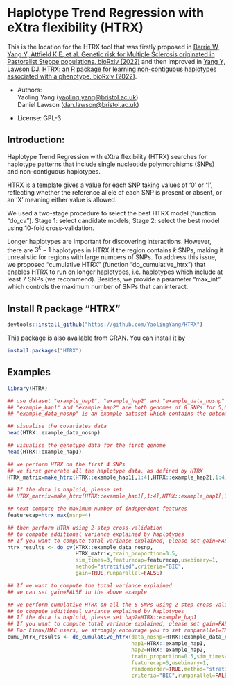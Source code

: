 
<!-- README.md is generated from README.Rmd. Please edit that file -->

# Haplotype Trend Regression with eXtra flexibility (HTRX)

<!-- badges: start -->
<!-- badges: end -->

This is the location for the HTRX tool that was firstly proposed in 
[Barrie W, Yang
Y, Attfield K E, et al. Genetic risk for Multiple Sclerosis originated
in Pastoralist Steppe populations. bioRxiv
(2022)](https://www.biorxiv.org/content/10.1101/2022.09.23.509097v1) and then improved
in [Yang Y, Lawson DJ. HTRX: an R package for learning non-contiguous haplotypes associated with a phenotype. bioRxiv
(2022)](https://www.biorxiv.org/content/10.1101/2022.11.29.518395v1).

-   Authors:  
    Yaoling Yang (<yaoling.yang@bristol.ac.uk>)  
    Daniel Lawson (<dan.lawson@bristol.ac.uk>)

-   License: GPL-3

## Introduction:

Haplotype Trend Regression with eXtra flexibility (HTRX) searches for
haplotype patterns that include single nucleotide polymorphisms (SNPs)
and non-contiguous haplotypes.

HTRX is a template gives a value for each SNP taking values of ‘0’ or
‘1’, reflecting whether the reference allele of each SNP is present or
absent, or an ‘X’ meaning either value is allowed.

We used a two-stage procedure to select the best HTRX model (function
“do_cv”). Stage 1: select candidate models; Stage 2: select the best model
using 10-fold cross-validation.

Longer haplotypes are important for discovering interactions. However,
there are $3^k-1$ haplotypes in HTRX if the region contains $k$ SNPs,
making it unrealistic for regions with large numbers of SNPs. To address
this issue, we proposed “cumulative HTRX” (function
“do_cumulative_htrx”) that enables HTRX to run on longer haplotypes,
i.e. haplotypes which include at least 7 SNPs (we recommend). Besides,
we provide a parameter “max_int” which controls the maximum number of
SNPs that can interact.

## Install R package “HTRX”

``` r
devtools::install_github("https://github.com/YaolingYang/HTRX")
```

This package is also available from CRAN. You can install it by

``` r
install.packages("HTRX")
```

## Examples

``` r
library(HTRX)

## use dataset "example_hap1", "example_hap2" and "example_data_nosnp"
## "example_hap1" and "example_hap2" are both genomes of 8 SNPs for 5,000 individuals (diploid data) 
## "example_data_nosnp" is an example dataset which contains the outcome (binary), sex, age and 18 PCs

## visualise the covariates data
head(HTRX::example_data_nosnp)

## visualise the genotype data for the first genome
head(HTRX::example_hap1)

## we perform HTRX on the first 4 SNPs
## we first generate all the haplotype data, as defined by HTRX
HTRX_matrix=make_htrx(HTRX::example_hap1[,1:4],HTRX::example_hap2[,1:4])

## If the data is haploid, please set
## HTRX_matrix=make_htrx(HTRX::example_hap1[,1:4],HTRX::example_hap1[,1:4])

## next compute the maximum number of independent features
featurecap=htrx_max(nsnp=4)

## then perform HTRX using 2-step cross-validation
## to compute additional variance explained by haplotypes
## If you want to compute total variance explained, please set gain=FALSE
htrx_results <- do_cv(HTRX::example_data_nosnp,
                      HTRX_matrix,train_proportion=0.5,
                      sim_times=3,featurecap=featurecap,usebinary=1,
                      method="stratified",criteria="BIC",
                      gain=TRUE,runparallel=FALSE)

## If we want to compute the total variance explained
## we can set gain=FALSE in the above example

## we perform cumulative HTRX on all the 8 SNPs using 2-step cross-validation
## to compute additional variance explained by haplotypes
## If the data is haploid, please set hap2=HTRX::example_hap1
## If you want to compute total variance explained, please set gain=FALSE
## For Linux/MAC users, we strongly encourage you to set runparallel=TRUE
cumu_htrx_results <- do_cumulative_htrx(data_nosnp=HTRX::example_data_nosnp,
                                        hap1=HTRX::example_hap1,
                                        hap2=HTRX::example_hap2,
                                        train_proportion=0.5,sim_times=1,
                                        featurecap=6,usebinary=1,
                                        randomorder=TRUE,method="stratified",
                                        criteria="BIC",runparallel=FALSE)
```
